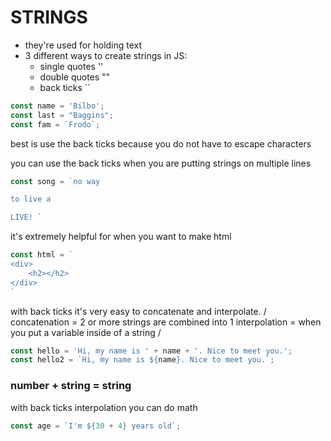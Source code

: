 # STRINGS 

- they're used for holding text
- 3 different ways to create strings in JS:
  - single quotes ''
  - double quotes ""
  - back ticks ``

```javascript
const name = 'Bilbo';
const last = "Baggins";
const fam = `Frodo`;
```

best is use the back ticks because you do not have to escape characters

you can use the back ticks when you are putting strings on multiple lines 

```javascript 
const song = `no way

to live a

LIVE! `
```
it's extremely helpful for when you want to make html 

```javascript 
const html = `
<div>
    <h2></h2>
</div>
`
```
with back ticks it's very easy to concatenate and interpolate. 
/ concatenation = 2 or more strings are combined into 1
  interpolation = when you put a variable inside of a string
/  

```javascript 
const hello = 'Hi, my name is ' + name + '. Nice to meet you.';
const hello2 = `Hi, my name is ${name}. Nice to meet you.`;
```

### number + string = string

with back ticks interpolation you can do  math
```javascript
const age = `I'm ${30 + 4} years old`;
```